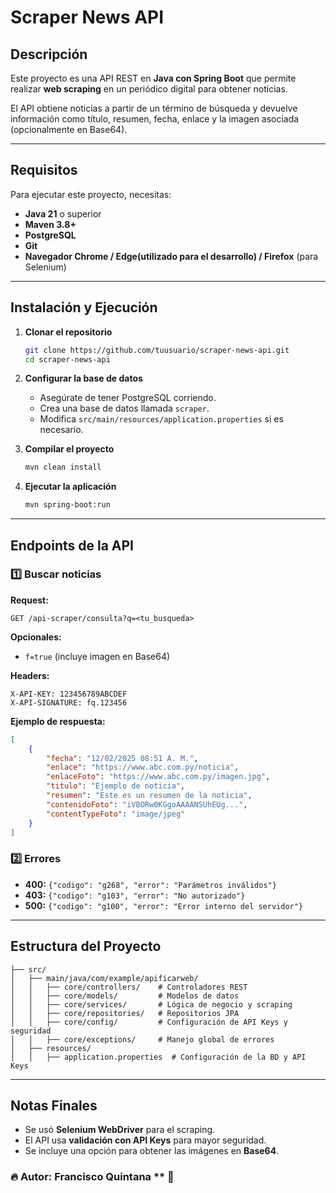 # Scraper News API

## Descripción

Este proyecto es una API REST en **Java con Spring Boot** que permite realizar **web scraping** en un periódico digital para obtener noticias.

El API obtiene noticias a partir de un término de búsqueda y devuelve información como título, resumen, fecha, enlace y la imagen asociada (opcionalmente en Base64).

---

## Requisitos

Para ejecutar este proyecto, necesitas:

- **Java 21** o superior
- **Maven 3.8+**
- **PostgreSQL** 
- **Git**
- **Navegador Chrome / Edge(utilizado para el desarrollo) / Firefox** (para Selenium)

---

## Instalación y Ejecución

1. **Clonar el repositorio**

   ```sh
   git clone https://github.com/tuusuario/scraper-news-api.git
   cd scraper-news-api
   ```

2. **Configurar la base de datos**

   - Asegúrate de tener PostgreSQL corriendo.
   - Crea una base de datos llamada `scraper`.
   - Modifica `src/main/resources/application.properties` si es necesario.

3. **Compilar el proyecto**

   ```sh
   mvn clean install
   ```

4. **Ejecutar la aplicación**

   ```sh
   mvn spring-boot:run
   ```

---

## Endpoints de la API

### **1️⃣ Buscar noticias**

**Request:**

```http
GET /api-scraper/consulta?q=<tu_busqueda>
```

**Opcionales:**

- `f=true` (incluye imagen en Base64)

**Headers:**

```http
X-API-KEY: 123456789ABCDEF
X-API-SIGNATURE: fq.123456
```

**Ejemplo de respuesta:**

```json
[
    {
        "fecha": "12/02/2025 08:51 A. M.",
        "enlace": "https://www.abc.com.py/noticia",
        "enlaceFoto": "https://www.abc.com.py/imagen.jpg",
        "titulo": "Ejemplo de noticia",
        "resumen": "Este es un resumen de la noticia",
        "contenidoFoto": "iVBORw0KGgoAAAANSUhEUg...",
        "contentTypeFoto": "image/jpeg"
    }
]
```

### **2️⃣ Errores**

- **400:** `{"codigo": "g268", "error": "Parámetros inválidos"}`
- **403:** `{"codigo": "g103", "error": "No autorizado"}`
- **500:** `{"codigo": "g100", "error": "Error interno del servidor"}`

---

## Estructura del Proyecto

```
├── src/
│   ├── main/java/com/example/apificarweb/
│   │   ├── core/controllers/    # Controladores REST
│   │   ├── core/models/         # Modelos de datos
│   │   ├── core/services/       # Lógica de negocio y scraping
│   │   ├── core/repositories/   # Repositorios JPA
│   │   ├── core/config/         # Configuración de API Keys y seguridad
│   │   ├── core/exceptions/     # Manejo global de errores
│   ├── resources/
│   │   ├── application.properties  # Configuración de la BD y API Keys
```

---

## Notas Finales

- Se usó **Selenium WebDriver** para el scraping.
- El API usa **validación con API Keys** para mayor seguridad.
- Se incluye una opción para obtener las imágenes en **Base64**.

### 🔥 **Autor:** Francisco Quintana ** 🚀

